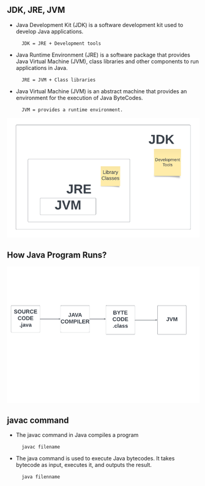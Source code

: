 
## JDK, JRE, JVM


- Java Development Kit (JDK)  is a software development kit used to develop Java applications.
    
        JDK = JRE + Development tools
- Java Runtime Environment (JRE) is a software package that provides Java Virtual Machine (JVM), class libraries and other components to run applications in Java.
        
        JRE = JVM + Class libraries 

- Java Virtual Machine (JVM) is an abstract machine that provides an environment for the execution of Java ByteCodes.
            
        JVM = provides a runtime environment.


![App Screenshot](img1.png)
## How Java Program Runs?
![App Screenshot](img2.png)

## javac command
- The javac command in Java compiles a program 
        
        javac filename

- The java command is used to execute Java bytecodes. It takes bytecode as input, executes it, and outputs the result.

        java filenname



